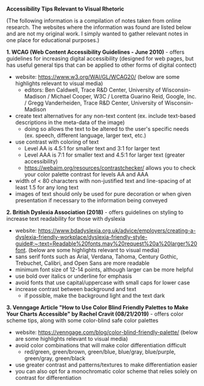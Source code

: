 **Accessibility Tips Relevant to Visual Rhetoric** 

(The following information is a compilation of notes taken from online research. The websites where the information was found are listed below and are not my original work. I simply wanted to gather relevant notes in one place for educational purposes.)

**1. WCAG (Web Content Accessibility Guidelines - June 2010)** - offers guidelines for increasing digital accessibility (designed for web pages, but has useful general tips that can be applied to other forms of digital contect)

- website: https://www.w3.org/WAI/GL/WCAG20/ (below are some highlights relevant to visual media)
    - editors: Ben Caldwell, Trace R&D Center, University of Wisconsin-Madison / Michael Cooper, W3C / Loretta Guarino Reid, Google, Inc. / Gregg Vanderheiden, Trace R&D Center, University of Wisconsin-Madison
- create text alternatives for any non-text content (ex. include text-based descriptions in the meta-data of the image)
    -  doing so allows the text to be altered to the user's specific needs (ex. speech, different language, larger text, etc.)
- use contrast with coloring of text
    - Level AA is 4.5:1 for smaller text and 3:1 for larger text
    - Level AAA is 7:1 for smaller text and 4.5:1 for larger text (greater accessibility)
    - https://webaim.org/resources/contrastchecker/ allows you to check your color palette contrast for levels AA and AAA
- width of < 80 characters with non-justified text and line-spacing of at least 1.5 for any long text
- images of text should only be used for pure decoration or when given presentation if necessary to the information being conveyed

**2. British Dyslexia Association (2018)** - offers guidelines on styling to increase text readability for those with dyslexia 

- website: https://www.bdadyslexia.org.uk/advice/employers/creating-a-dyslexia-friendly-workplace/dyslexia-friendly-style-guide#:~:text=Readable%20fonts,may%20request%20a%20larger%20font. (below are some highlights relevant to visual media)
- sans serif fonts such as Arial, Verdana, Tahoma, Century Gothic, Trebuchet, Calibri, and Open Sans are more readable
- minimum font size of 12-14 points, although larger can be more helpful
- use bold over italics or underline for emphasis
- avoid fonts that use capital/uppercase with small caps for lower case
- increase contrast between background and text
    - if possible, make the background light and the text dark

**3. Venngage Article "How to Use Color Blind Friendly Palettes to Make Your Charts Accessible" by Rachel Cravit (08/21/2019)** - offers color scheme tips, along with some color-blind safe color palettes

- website: https://venngage.com/blog/color-blind-friendly-palette/ (below are some highlights relevant to visual media)
- avoid color combinations that will make color differentiation difficult
    - red/green, green/brown, green/blue, blue/gray, blue/purple, green/gray, green/black
- use greater contrast and patterns/textures to make differentiation easier
- you can also opt for a monochromatic color scheme that relies solely on contrast for differentiation 
